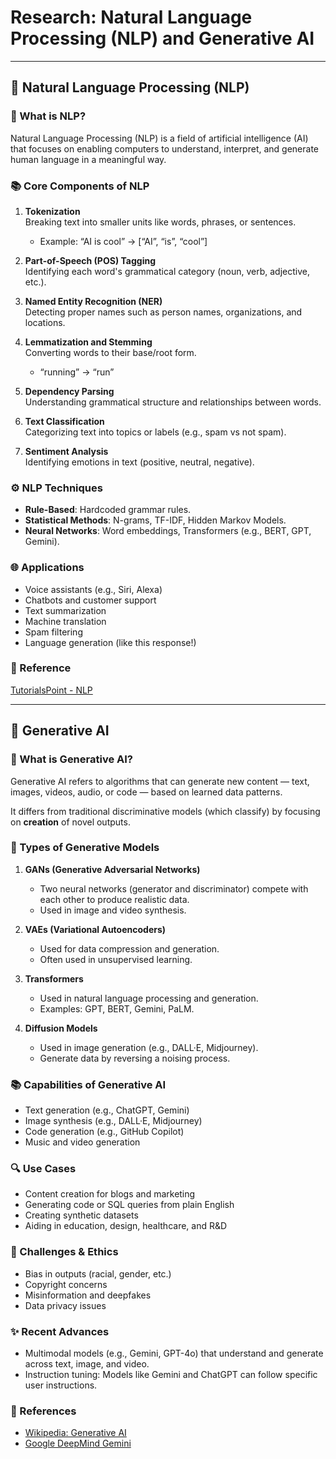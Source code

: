 
# Research: Natural Language Processing (NLP) and Generative AI

---

## 🧠 Natural Language Processing (NLP)

### 📌 What is NLP?
Natural Language Processing (NLP) is a field of artificial intelligence (AI) that focuses on enabling computers to understand, interpret, and generate human language in a meaningful way.

### 📚 Core Components of NLP
1. **Tokenization**  
   Breaking text into smaller units like words, phrases, or sentences.
   - Example: “AI is cool” → [“AI”, “is”, “cool”]

2. **Part-of-Speech (POS) Tagging**  
   Identifying each word's grammatical category (noun, verb, adjective, etc.).

3. **Named Entity Recognition (NER)**  
   Detecting proper names such as person names, organizations, and locations.

4. **Lemmatization and Stemming**  
   Converting words to their base/root form.
   - “running” → “run”

5. **Dependency Parsing**  
   Understanding grammatical structure and relationships between words.

6. **Text Classification**  
   Categorizing text into topics or labels (e.g., spam vs not spam).

7. **Sentiment Analysis**  
   Identifying emotions in text (positive, neutral, negative).

### ⚙️ NLP Techniques
- **Rule-Based**: Hardcoded grammar rules.
- **Statistical Methods**: N-grams, TF-IDF, Hidden Markov Models.
- **Neural Networks**: Word embeddings, Transformers (e.g., BERT, GPT, Gemini).

### 🌐 Applications
- Voice assistants (e.g., Siri, Alexa)
- Chatbots and customer support
- Text summarization
- Machine translation
- Spam filtering
- Language generation (like this response!)

### 🔗 Reference
[TutorialsPoint - NLP](https://www.tutorialspoint.com/natural_language_processing/index.htm)

---

## 🤖 Generative AI

### 📌 What is Generative AI?
Generative AI refers to algorithms that can generate new content — text, images, videos, audio, or code — based on learned data patterns.

It differs from traditional discriminative models (which classify) by focusing on **creation** of novel outputs.

### 🧱 Types of Generative Models
1. **GANs (Generative Adversarial Networks)**  
   - Two neural networks (generator and discriminator) compete with each other to produce realistic data.
   - Used in image and video synthesis.

2. **VAEs (Variational Autoencoders)**  
   - Used for data compression and generation.
   - Often used in unsupervised learning.

3. **Transformers**  
   - Used in natural language processing and generation.
   - Examples: GPT, BERT, Gemini, PaLM.

4. **Diffusion Models**  
   - Used in image generation (e.g., DALL·E, Midjourney).
   - Generate data by reversing a noising process.

### 📚 Capabilities of Generative AI
- Text generation (e.g., ChatGPT, Gemini)
- Image synthesis (e.g., DALL·E, Midjourney)
- Code generation (e.g., GitHub Copilot)
- Music and video generation

### 🔍 Use Cases
- Content creation for blogs and marketing
- Generating code or SQL queries from plain English
- Creating synthetic datasets
- Aiding in education, design, healthcare, and R&D

### 🚨 Challenges & Ethics
- Bias in outputs (racial, gender, etc.)
- Copyright concerns
- Misinformation and deepfakes
- Data privacy issues

### ✨ Recent Advances
- Multimodal models (e.g., Gemini, GPT-4o) that understand and generate across text, image, and video.
- Instruction tuning: Models like Gemini and ChatGPT can follow specific user instructions.

### 🔗 References
- [Wikipedia: Generative AI](https://en.wikipedia.org/wiki/Generative_artificial_intelligence)
- [Google DeepMind Gemini](https://deepmind.google/technologies/gemini/#introduction)
